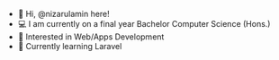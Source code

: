 - 👋 Hi, @nizarulamin here!
- 💻 I am currently on a final year Bachelor Computer Science (Hons.)
- 🧐 Interested in Web/Apps Development
- 🌱 Currently learning Laravel



<!---
nizarulamin/nizarulamin is a ✨ special ✨ repository because its `README.md` (this file) appears on your GitHub profile.
You can click the Preview link to take a look at your changes.
--->
